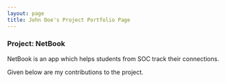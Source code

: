 ```yaml
---
layout: page
title: John Doe's Project Portfolio Page
---
```


### Project: NetBook

NetBook is an app which helps students from SOC track their connections.

Given below are my contributions to the project.